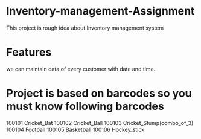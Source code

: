 # Inventory-management-Assignment
  This project is rough idea about Inventory management system
  
# Features 
we can maintain data of every customer with date and time.

# Project is based on barcodes so you must know following barcodes
100101 Cricket_Bat
100102 Cricket_Ball
100103 Cricket_Stump(combo_of_3)
100104 Football
100105 Basketball
100106 Hockey_stick
